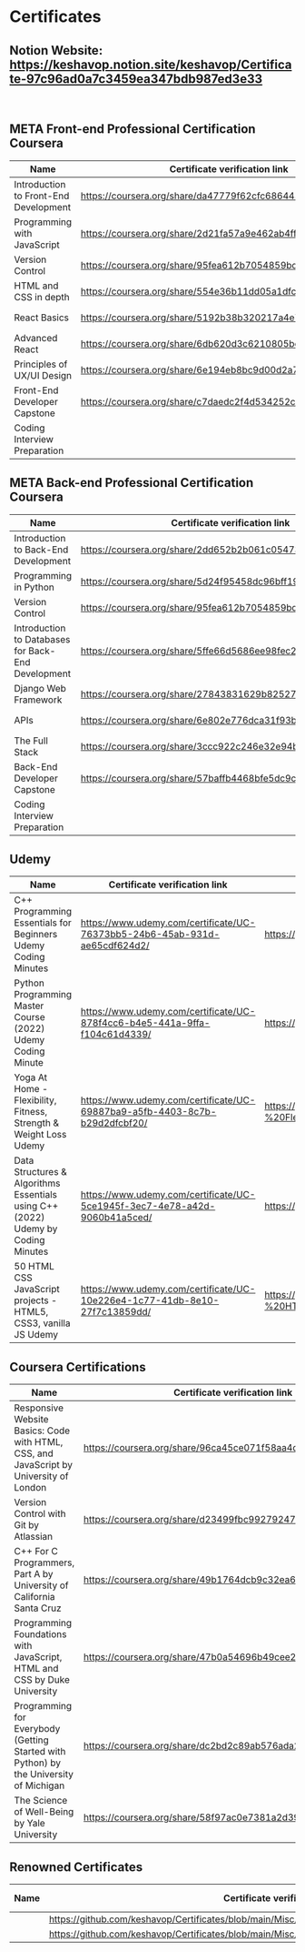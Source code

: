 # Certificates

## Notion Website:  https://keshavop.notion.site/keshavop/Certificate-97c96ad0a7c3459ea347bdb987ed3e33

<br>

## META Front-end Professional Certification  Coursera

| Name | Certificate verification link | Certificate image |
| --- | --- | --- |
| Introduction to Front-End Development | https://coursera.org/share/da47779f62cfc68644306de9fd0dfb22 | https:// |
| Programming with JavaScript | https://coursera.org/share/2d21fa57a9e462ab4ffd59bc2a6b1e9d | https://github.com/keshavop/Certificates/blob/main/META%20Front-end%20Professional%20Certificate%20Coursera/META%20Programming%20with%20JavaScript.jpg |
| Version Control | https://coursera.org/share/95fea612b7054859bd8530d5cee54e56 | https://github.com/keshavop/Certificates/blob/main/META%20Front-end%20Professional%20Certificate%20Coursera/META%20Version%20Control.jpg |
| HTML and CSS in depth | https://coursera.org/share/554e36b11dd05a1dfcf113cb30894f40 | https://github.com/keshavop/Certificates/blob/main/META%20Front-end%20Professional%20Certificate%20Coursera/META%20HTML%20and%20CSS%20in%20depth.jpg |
| React Basics | https://coursera.org/share/5192b38b320217a4e70a26333f9691df | https://github.com/keshavop/Certificates/blob/main/META%20Front-end%20Professional%20Certificate%20Coursera/META%20React%20Basics.jpg |
| Advanced React | https://coursera.org/share/6db620d3c6210805bc2aeaa100256f74 | https://github.com/keshavop/Certificates/blob/main/META%20Front-end%20Professional%20Certificate%20Coursera/META%20Advanced%20React.jpg |
| Principles of UX/UI Design | https://coursera.org/share/6e194eb8bc9d00d2a71c9ccbb8c1edb3 | https://github.com/keshavop/Certificates/blob/main/META%20Front-end%20Professional%20Certificate%20Coursera/META%20Principles%20of%20UX%20UI%20Design.jpg |
| Front-End Developer Capstone | https://coursera.org/share/c7daedc2f4d534252c04e4572ecd64ae | https://github.com/keshavop/Certificates/blob/main/META%20Front-end%20Professional%20Certificate%20Coursera/META%20Front-End%20Developer%20Capstone.jpg |
| Coding Interview Preparation |  |  |

## META Back-end  Professional Certification  Coursera

| Name | Certificate verification link | Certificate image |
| --- | --- | --- |
| Introduction to Back-End Development | https://coursera.org/share/2dd652b2b061c05473118398dac703a1 | https://github.com/keshavop/Certificates/blob/main/META%20Back-end%20Professional%20Certificate%20Coursera/META%20Introduction%20to%20Back-End%20Development.jpg |
| Programming in Python | https://coursera.org/share/5d24f95458dc96bff1911035463e1d2a | https://github.com/keshavop/Certificates/blob/main/META%20Back-end%20Professional%20Certificate%20Coursera/META%20Programming%20in%20Python.jpg |
| Version Control | https://coursera.org/share/95fea612b7054859bd8530d5cee54e56 | https://github.com/keshavop/Certificates/blob/main/META%20Back-end%20Professional%20Certificate%20Coursera/META%20Version%20Control.jpg |
| Introduction to Databases for Back-End Development | https://coursera.org/share/5ffe66d5686ee98fec2f1fec83064069 | https://github.com/keshavop/Certificates/blob/main/META%20Back-end%20Professional%20Certificate%20Coursera/META%20Introduction%20to%20Databases%20for%20Back-End%20Development.jpg |
| Django Web Framework | https://coursera.org/share/27843831629b825279f6538899f6ba4e | https://github.com/keshavop/Certificates/blob/main/META%20Back-end%20Professional%20Certificate%20Coursera/META%20Django%20Web%20Framework.jpg |
| APIs | https://coursera.org/share/6e802e776dca31f93bd330d685a2e4ce | https://github.com/keshavop/Certificates/blob/main/META%20Back-end%20Professional%20Certificate%20Coursera/META%20APIs.jpg |
| The Full Stack | https://coursera.org/share/3ccc922c246e32e94b619afe82593391 | https://github.com/keshavop/Certificates/blob/main/META%20Back-end%20Professional%20Certificate%20Coursera/META%20The%20Full%20Stack.jpg |
| Back-End Developer Capstone | https://coursera.org/share/57baffb4468bfe5dc9cfdeb966d3547e | https://github.com/keshavop/Certificates/blob/main/META%20Back-end%20Professional%20Certificate%20Coursera/META%20Back-End%20Developer%20Capstone.jpg |
| Coding Interview Preparation |  |  |

## Udemy

| Name | Certificate verification link | Certificate image |
| --- | --- | --- |
| C++ Programming Essentials for Beginners Udemy Coding Minutes | https://www.udemy.com/certificate/UC-76373bb5-24b6-45ab-931d-ae65cdf624d2/ | https://github.com/keshavop/Certificates/blob/main/Udemy/C%2B%2B%20Programming%20Essentials%20for%20Beginners%20Udemy%20Coding%20Minutes.jpg |
| Python Programming Master Course (2022) Udemy Coding Minute | https://www.udemy.com/certificate/UC-878f4cc6-b4e5-441a-9ffa-f104c61d4339/ | https://github.com/keshavop/Certificates/blob/main/Udemy/Python%20Programming%20Master%20Course%20(2022)%20Udemy%20Coding%20Minute.jpg |
| Yoga At Home - Flexibility, Fitness, Strength & Weight Loss Udemy | https://www.udemy.com/certificate/UC-69887ba9-a5fb-4403-8c7b-b29d2dfcbf20/ | https://github.com/keshavop/Certificates/blob/main/Udemy/Yoga%20At%20Home%20-%20Flexibility%2C%20Fitness%2C%20Strength%20%26%20Weight%20Loss%20Udemy.jpg |
| Data Structures & Algorithms Essentials using C++ (2022) Udemy by Coding Minutes | https://www.udemy.com/certificate/UC-5ce1945f-3ec7-4e78-a42d-9060b41a5ced/ | https://github.com/keshavop/Certificates/blob/main/Udemy/C%2B%2B%20Programming%20Essentials%20for%20Beginners%20Udemy%20Coding%20Minutes.jpg |
| 50 HTML CSS JavaScript projects - HTML5, CSS3, vanilla JS Udemy | https://www.udemy.com/certificate/UC-10e226e4-1c77-41db-8e10-27f7c13859dd/ | https://github.com/keshavop/Certificates/blob/main/Udemy/50%20HTML%20CSS%20JavaScript%20projects%20-%20HTML5%2C%20CSS3%2C%20vanilla%20JS%20Udemy.jpg |

## Coursera Certifications

| Name | Certificate verification link | Certificate image |
| --- | --- | --- |
| Responsive Website Basics: Code with HTML, CSS, and JavaScript by University of London | https://coursera.org/share/96ca45ce071f58aa4d48d638a4de519a | https://github.com/keshavop/Certificates/blob/main/Coursera/Responsive%20Website%20Basics%20Code%20with%20HTML%20CSS%20and%20JavaScript%20by%20University%20of%20London.jpg |
| Version Control with Git by Atlassian | https://coursera.org/share/d23499fbc992792475174c865403c91d | https://github.com/keshavop/Certificates/blob/main/Coursera/Version%20Control%20with%20Git%20by%20Atlassian.jpg |
| C++ For C Programmers, Part A by University of California Santa Cruz | https://coursera.org/share/49b1764dcb9c32ea6726e2619d0106bd | https://github.com/keshavop/Certificates/blob/main/Coursera/C%2B%2B%20For%20C%20Programmers%2C%20Part%20A%20by%20University%20of%20California%20Santa%20Cruz.jpg |
| Programming Foundations with JavaScript, HTML and CSS by Duke University | https://coursera.org/share/47b0a54696b49cee21075bdbc6bf12f3 | https://github.com/keshavop/Certificates/blob/main/Coursera/Programming%20Foundations%20with%20JavaScript%2C%20HTML%20and%20CSS%20by%20Duke%20University.jpg |
| Programming for Everybody (Getting Started with Python) by the University of Michigan | https://coursera.org/share/dc2bd2c89ab576ada296eeca947b43b4 | https://github.com/keshavop/Certificates/blob/main/Coursera/Programming%20for%20Everybody%20(Getting%20Started%20with%20Python)%20by%20the%20University%20of%20Michigan.jpg |
| The Science of Well-Being by Yale University | https://coursera.org/share/58f97ac0e7381a2d39ccc942c65d753d | https://github.com/keshavop/Certificates/blob/main/Coursera/The%20Science%20of%20Well-Being%20by%20Yale%20University.jpg |

## Renowned Certificates

| Name | Certificate verification link | Certificate image |
| --- | --- | --- |
|  | https://github.com/keshavop/Certificates/blob/main/Misc/GFG%20Self%20Placed%20Course%202022.pdf |  |
|  | https://github.com/keshavop/Certificates/blob/main/Misc/Google%20Cloud%20Ready%20Certificate.pdf |  |